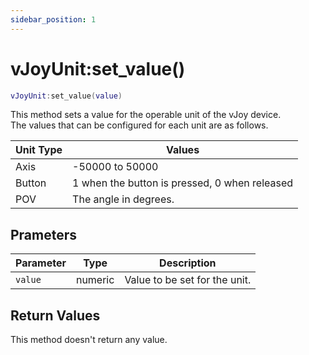 ```yaml
---
sidebar_position: 1
---
```


# vJoyUnit:set_value()
```lua
vJoyUnit:set_value(value)
```
This method sets a value for the operable unit of the vJoy device.<br/>
The values that can be configured for each unit are as follows.

|Unit Type|Values|
|---------|------|
|Axis|-50000 to 50000
|Button|1 when the button is pressed, 0 when released
|POV|The angle in degrees.


## Prameters
|Parameter|Type|Description|
|-|-|-|
|`value`|numeric|Value to be set for the unit.


## Return Values
This method doesn't return any value.